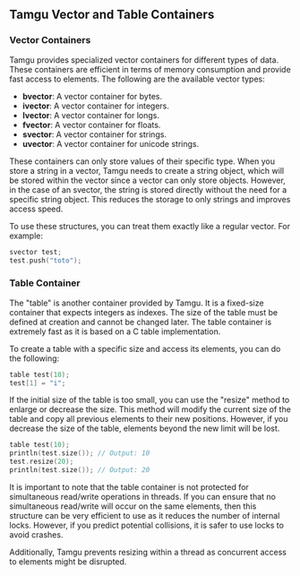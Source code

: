 ## Tamgu Vector and Table Containers

### Vector Containers
Tamgu provides specialized vector containers for different types of data. These containers are efficient in terms of memory consumption and provide fast access to elements. The following are the available vector types:

- **bvector**: A vector container for bytes.
- **ivector**: A vector container for integers.
- **lvector**: A vector container for longs.
- **fvector**: A vector container for floats.
- **svector**: A vector container for strings.
- **uvector**: A vector container for unicode strings.

These containers can only store values of their specific type. When you store a string in a vector, Tamgu needs to create a string object, which will be stored within the vector since a vector can only store objects. However, in the case of an svector, the string is stored directly without the need for a specific string object. This reduces the storage to only strings and improves access speed.

To use these structures, you can treat them exactly like a regular vector. For example:

```cpp
svector test;
test.push("toto");
```

### Table Container
The "table" is another container provided by Tamgu. It is a fixed-size container that expects integers as indexes. The size of the table must be defined at creation and cannot be changed later. The table container is extremely fast as it is based on a C table implementation.

To create a table with a specific size and access its elements, you can do the following:

```cpp
table test(10);
test[1] = "i";
```

If the initial size of the table is too small, you can use the "resize" method to enlarge or decrease the size. This method will modify the current size of the table and copy all previous elements to their new positions. However, if you decrease the size of the table, elements beyond the new limit will be lost.

```cpp
table test(10);
println(test.size()); // Output: 10
test.resize(20);
println(test.size()); // Output: 20
```

It is important to note that the table container is not protected for simultaneous read/write operations in threads. If you can ensure that no simultaneous read/write will occur on the same elements, then this structure can be very efficient to use as it reduces the number of internal locks. However, if you predict potential collisions, it is safer to use locks to avoid crashes.

Additionally, Tamgu prevents resizing within a thread as concurrent access to elements might be disrupted.